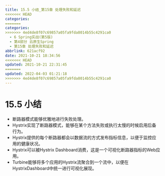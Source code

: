 ```yaml
---
title: 15.5 小结_第15章 处理失败和延迟
<<<<<<< HEAD
categories:
=======
categories: 
>>>>>>> 4ed4de8f07c69857a05fa9fda8014b55c4291ca0
  - 6 Spring实战(第5版)
  - 第4部分 云原生Spring
  - 第15章 处理失败和延迟
abbrlink: 621acf92
date: 2021-10-21 18:34:56
<<<<<<< HEAD
updated: 2021-10-21 22:31:45
=======
updated: 2022-04-03 01:21:18
>>>>>>> 4ed4de8f07c69857a05fa9fda8014b55c4291ca0
---
```

# 15.5 小结
- 断路器模式能够优雅地进行失败处理。
- Hystrix实现了断路器模式，能够在某个方法失败或执行太慢的时候启用后备行为。
- Hystrix提供的每个断路器都会以数据流的方式发布指标信息，以便于监控应用的健康状况。
- Hystrix可以被Hystrix Dashboard消费，这是一个可视化断路器指标的Web应用。
- Turbine能够将多个应用的Hystrix流聚合到一个流中，以便在HystrixDashboard中统一进行可视化展现。
